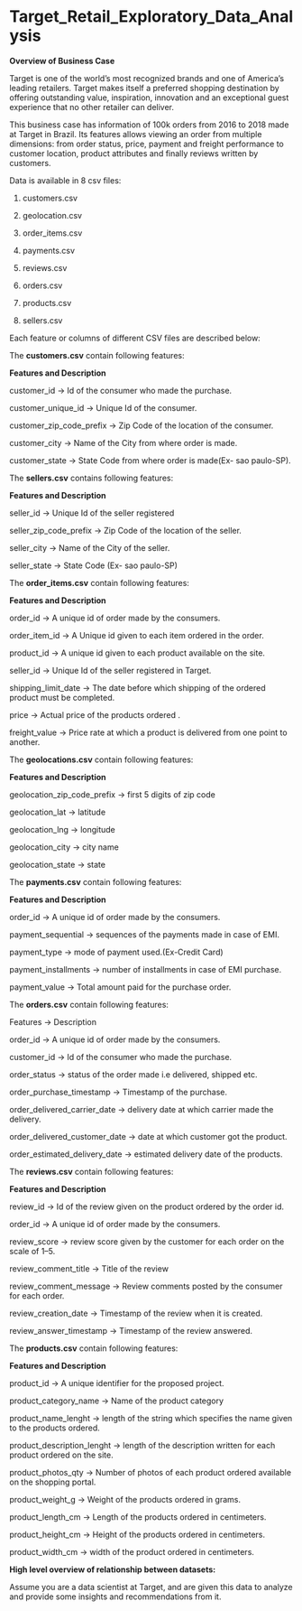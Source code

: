# Target_Retail_Exploratory_Data_Analysis

**Overview of Business Case**

Target is one of the world’s most recognized brands and one of America’s leading retailers. Target makes itself a preferred shopping destination by offering outstanding value, inspiration, innovation and an exceptional guest experience that no other retailer can deliver.

This business case has information of 100k orders from 2016 to 2018 made at Target in Brazil. Its features allows viewing an order from multiple dimensions: from order status, price, payment and freight performance to customer location, product attributes and finally reviews written by customers.

Data is available in 8 csv files:

1. customers.csv

2. geolocation.csv

3. order_items.csv

4. payments.csv

5. reviews.csv

6. orders.csv

7. products.csv

8. sellers.csv

Each feature or columns of different CSV files are described below:

The **customers.csv** contain following features:

**Features and Description**

customer_id -> Id of the consumer who made the purchase.

customer_unique_id -> Unique Id of the consumer.

customer_zip_code_prefix -> Zip Code of the location of the consumer.

customer_city -> Name of the City from where order is made.

customer_state -> State Code from where order is made(Ex- sao paulo-SP).

The **sellers.csv** contains following features:

**Features and Description**

seller_id -> Unique Id of the seller registered

seller_zip_code_prefix -> Zip Code of the location of the seller.

seller_city -> Name of the City of the seller.

seller_state -> State Code (Ex- sao paulo-SP)

The **order_items.csv** contain following features:

**Features and Description**

order_id -> A unique id of order made by the consumers.

order_item_id -> A Unique id given to each item ordered in the order.

product_id -> A unique id given to each product available on the site.

seller_id -> Unique Id of the seller registered in Target.

shipping_limit_date -> The date before which shipping of the ordered product must be completed.

price -> Actual price of the products ordered .

freight_value -> Price rate at which a product is delivered from one point to another.

The **geolocations.csv** contain following features:

**Features and Description**

geolocation_zip_code_prefix -> first 5 digits of zip code

geolocation_lat -> latitude

geolocation_lng -> longitude

geolocation_city -> city name

geolocation_state -> state

The **payments.csv** contain following features:

**Features and Description**

order_id -> A unique id of order made by the consumers.

payment_sequential -> sequences of the payments made in case of EMI.

payment_type -> mode of payment used.(Ex-Credit Card)

payment_installments -> number of installments in case of EMI purchase.

payment_value -> Total amount paid for the purchase order.

The **orders.csv** contain following features:

Features -> Description

order_id -> A unique id of order made by the consumers.

customer_id -> Id of the consumer who made the purchase.

order_status -> status of the order made i.e delivered, shipped etc.

order_purchase_timestamp -> Timestamp of the purchase.

order_delivered_carrier_date -> delivery date at which carrier made the delivery.

order_delivered_customer_date -> date at which customer got the product.

order_estimated_delivery_date -> estimated delivery date of the products.

The **reviews.csv** contain following features:

**Features and Description**

review_id -> Id of the review given on the product ordered by the order id.

order_id -> A unique id of order made by the consumers.

review_score -> review score given by the customer for each order on the scale of 1–5.

review_comment_title -> Title of the review

review_comment_message -> Review comments posted by the consumer for each order.

review_creation_date -> Timestamp of the review when it is created.

review_answer_timestamp -> Timestamp of the review answered.

The **products.csv** contain following features:

**Features and Description**

product_id -> A unique identifier for the proposed project.

product_category_name -> Name of the product category

product_name_lenght -> length of the string which specifies the name given to the products ordered.

product_description_lenght -> length of the description written for each product ordered on the site.

product_photos_qty -> Number of photos of each product ordered available on the shopping portal.

product_weight_g -> Weight of the products ordered in grams.

product_length_cm -> Length of the products ordered in centimeters.

product_height_cm -> Height of the products ordered in centimeters.

product_width_cm -> width of the product ordered in centimeters.

**High level overview of relationship between datasets:**


Assume you are a data scientist at Target, and are given this data to analyze and provide some insights and recommendations from it.
